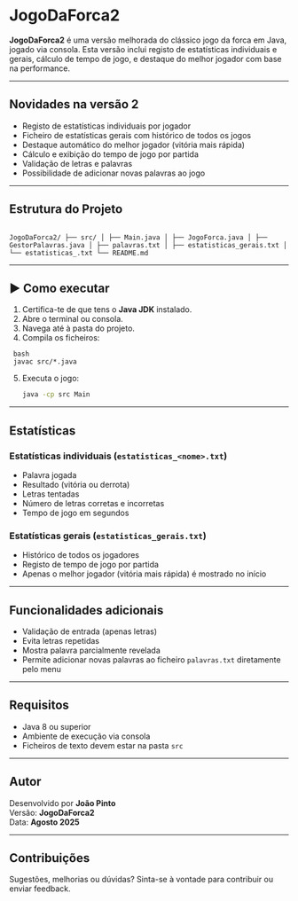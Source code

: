 # JogoDaForca2

**JogoDaForca2** é uma versão melhorada do clássico jogo da forca em Java, jogado via consola. Esta versão inclui registo de estatísticas individuais e gerais, cálculo de tempo de jogo, e destaque do melhor jogador com base na performance.

---

##  Novidades na versão 2

-  Registo de estatísticas individuais por jogador
-  Ficheiro de estatísticas gerais com histórico de todos os jogos
-  Destaque automático do melhor jogador (vitória mais rápida)
-  Cálculo e exibição do tempo de jogo por partida
-  Validação de letras e palavras
-  Possibilidade de adicionar novas palavras ao jogo

---

##  Estrutura do Projeto


```

JogoDaForca2/ ├── src/ │ ├── Main.java │ ├── JogoForca.java │ ├── GestorPalavras.java │ ├── palavras.txt │ ├── estatisticas_gerais.txt │ └── estatisticas_.txt └── README.md

```

---

## ▶️ Como executar

1. Certifica-te de que tens o **Java JDK** instalado.
2. Abre o terminal ou consola.
3. Navega até à pasta do projeto.
4. Compila os ficheiros:
  ```
   bash
   javac src/*.java
```

5.  Executa o jogo:
    
    ```bash
    java -cp src Main
    
    ```
    

----------

##  Estatísticas

### Estatísticas individuais (`estatisticas_<nome>.txt`)

-   Palavra jogada
-   Resultado (vitória ou derrota)
-   Letras tentadas
-   Número de letras corretas e incorretas
-   Tempo de jogo em segundos

### Estatísticas gerais (`estatisticas_gerais.txt`)

-   Histórico de todos os jogadores
-   Registo de tempo de jogo por partida
-   Apenas o melhor jogador (vitória mais rápida) é mostrado no início

----------

##  Funcionalidades adicionais

-   Validação de entrada (apenas letras)
-   Evita letras repetidas
-   Mostra palavra parcialmente revelada
-   Permite adicionar novas palavras ao ficheiro `palavras.txt` diretamente pelo menu

----------

##  Requisitos

-   Java 8 ou superior
-   Ambiente de execução via consola
-   Ficheiros de texto devem estar na pasta `src`

----------

##  Autor

Desenvolvido por **João Pinto**  
Versão: **JogoDaForca2**  
Data: **Agosto 2025**

----------

##  Contribuições

Sugestões, melhorias ou dúvidas? Sinta-se à vontade para contribuir ou enviar feedback.

